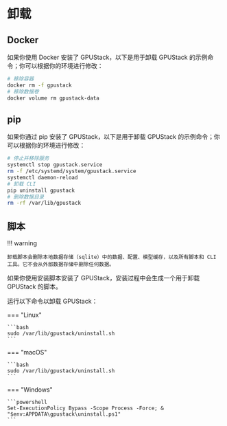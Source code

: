 # 卸载

## Docker

如果你使用 Docker 安装了 GPUStack，以下是用于卸载 GPUStack 的示例命令；你可以根据你的环境进行修改：

```bash
# 移除容器
docker rm -f gpustack
# 移除数据卷
docker volume rm gpustack-data
```

## pip

如果你通过 pip 安装了 GPUStack，以下是用于卸载 GPUStack 的示例命令；你可以根据你的环境进行修改：

```bash
# 停止并移除服务
systemctl stop gpustack.service
rm -f /etc/systemd/system/gpustack.service
systemctl daemon-reload
# 卸载 CLI
pip uninstall gpustack
# 删除数据目录
rm -rf /var/lib/gpustack
```

## 脚本

!!! warning

    卸载脚本会删除本地数据存储（sqlite）中的数据、配置、模型缓存，以及所有脚本和 CLI 工具。它不会从外部数据存储中删除任何数据。

如果你使用安装脚本安装了 GPUStack，安装过程中会生成一个用于卸载 GPUStack 的脚本。

运行以下命令以卸载 GPUStack：

=== "Linux"

    ```bash
    sudo /var/lib/gpustack/uninstall.sh
    ```

=== "macOS"

    ```bash
    sudo /var/lib/gpustack/uninstall.sh
    ```

=== "Windows"

    ```powershell
    Set-ExecutionPolicy Bypass -Scope Process -Force; & "$env:APPDATA\gpustack\uninstall.ps1"
    ```